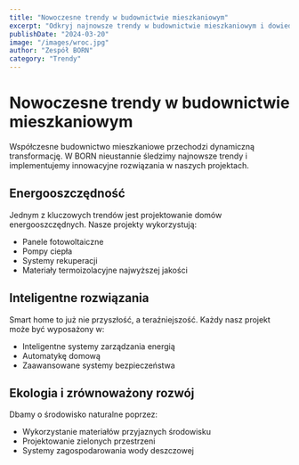 ```yaml
---
title: "Nowoczesne trendy w budownictwie mieszkaniowym"
excerpt: "Odkryj najnowsze trendy w budownictwie mieszkaniowym i dowiedz się, jak BORN implementuje innowacyjne rozwiązania."
publishDate: "2024-03-20"
image: "/images/wroc.jpg"
author: "Zespół BORN"
category: "Trendy"
---
```


# Nowoczesne trendy w budownictwie mieszkaniowym

Współczesne budownictwo mieszkaniowe przechodzi dynamiczną transformację. W BORN nieustannie śledzimy najnowsze trendy i implementujemy innowacyjne rozwiązania w naszych projektach.

## Energooszczędność

Jednym z kluczowych trendów jest projektowanie domów energooszczędnych. Nasze projekty wykorzystują:

- Panele fotowoltaiczne
- Pompy ciepła
- Systemy rekuperacji
- Materiały termoizolacyjne najwyższej jakości

## Inteligentne rozwiązania

Smart home to już nie przyszłość, a teraźniejszość. Każdy nasz projekt może być wyposażony w:

- Inteligentne systemy zarządzania energią
- Automatykę domową
- Zaawansowane systemy bezpieczeństwa

## Ekologia i zrównoważony rozwój

Dbamy o środowisko naturalne poprzez:

- Wykorzystanie materiałów przyjaznych środowisku
- Projektowanie zielonych przestrzeni
- Systemy zagospodarowania wody deszczowej